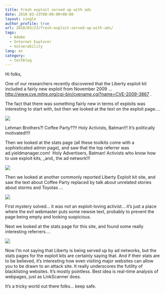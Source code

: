 ```yaml
---
title: Fresh exploit served up with ads
date: 2010-03-23T00:09:00+00:00
layout: single
author_profile: true
url: 2010/03/23/fresh-exploit-served-up-with-ads/
tags:
  - Adobe
  - Internet Explorer
  - Vulnerability
lang: en
category: 
  - techblog
---
```

Hi folks,

One of our researchers recently discovered that the Liberty exploit kit included a fairly new exploit from November 2009 … <http://www.cve.mitre.org/cgi-bin/cvename.cgi?name=CVE-2009-3867> .

The fact that there was something fairly new in terms of exploits was interesting to start with, but then we looked at the text on the exploit page….

[![](http://2.bp.blogspot.com/_vaUVXcmC3OI/S6f-468g00I/AAAAAAAABYE/hbnoeK2918k/s400/6a00e5539a104188340120a94198d7970b-800wi.jpg)](http://2.bp.blogspot.com/_vaUVXcmC3OI/S6f-468g00I/AAAAAAAABYE/hbnoeK2918k/s1600-h/6a00e5539a104188340120a94198d7970b-800wi.jpg)

Lehman Brothers?! Coffee Party??!! Holy Activists, Batman!!! It’s politically motivated!!!!

Then we looked at the stats page (all these toolkits come with a sophisticated admin page), and saw that the top referrer was ad.yieldmanager.com!  Holy Advertisers, Batman! Activists who know how to use exploit kits, \_and\_ the ad network!!!

[![](http://3.bp.blogspot.com/_vaUVXcmC3OI/S6f-5AFX9VI/AAAAAAAABYI/ijc-RobBM-s/s400/6a00e5539a104188340120a9419a2f970b-800wi.jpg)](http://3.bp.blogspot.com/_vaUVXcmC3OI/S6f-5AFX9VI/AAAAAAAABYI/ijc-RobBM-s/s1600-h/6a00e5539a104188340120a9419a2f970b-800wi.jpg)

Then we looked at another commonly reported Liberty Exploit kit site, and saw the text about Coffee Party replaced by talk about unrelated stories about storms and Toyotas …

[![](http://3.bp.blogspot.com/_vaUVXcmC3OI/S6f-5SPPQ6I/AAAAAAAABYM/9iOLDVqG8o4/s400/6a00e5539a1041883401310fa88a5c970c-800wi.jpg)](http://3.bp.blogspot.com/_vaUVXcmC3OI/S6f-5SPPQ6I/AAAAAAAABYM/9iOLDVqG8o4/s1600-h/6a00e5539a1041883401310fa88a5c970c-800wi.jpg)

First mystery solved… it was not an exploit-loving activist… it’s just a place where the evil webmaster puts some newsie text, probably to prevent the page being empty and looking suspicious.

Next we looked at the stats page for this site, and found some really interesting referrers….

[![](http://3.bp.blogspot.com/_vaUVXcmC3OI/S6f-5SACRdI/AAAAAAAABYQ/-dMu68Eu69A/s400/6a00e5539a104188340120a9419ba7970b-800wi.jpg)](http://3.bp.blogspot.com/_vaUVXcmC3OI/S6f-5SACRdI/AAAAAAAABYQ/-dMu68Eu69A/s1600-h/6a00e5539a104188340120a9419ba7970b-800wi.jpg)

Now I’m not saying that Liberty is being served up by ad networks, but the stats pages for the exploit kits are certainly saying that. And if their stats are to be believed, it’s interesting how even visiting major websites can allow you to be drawn to an attack site. It really underscores the futility of blacklisting websites. It’s mostly pointless. Best idea is real-time analysis of webpages, just as LinkScanner does.

It’s a tricky world out there folks… keep safe.
